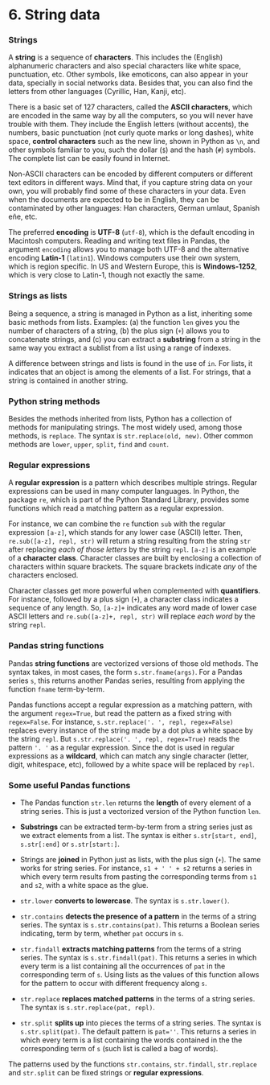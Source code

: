 # 6. String data

### Strings

A **string** is a sequence of **characters**. This includes the (English) alphanumeric characters and also special characters like white space, punctuation, etc. Other symbols, like emoticons, can also appear in your data, specially in social networks data. Besides that, you can also find the letters from other languages (Cyrillic, Han, Kanji, etc).

There is a basic set of 127 characters, called the **ASCII characters**, which are encoded in the same way by all the computers, so you will never have trouble with them. They include the English letters (without accents), the numbers, basic punctuation (not curly quote marks or long dashes), white space, **control characters** such as the new line, shown in Python as `\n`, and other symbols familiar to you, such the dollar (`$`) and the hash (`#`) symbols. The complete list can be easily found in Internet.

Non-ASCII characters can be encoded by different computers or different text editors in different ways. Mind that, if you capture string data on your own, you will probably find some of these characters in your data. Even when the documents are expected to be in English, they can be contaminated by other languages: Han characters, German umlaut, Spanish eñe, etc.

The preferred **encoding** is **UTF-8** (`utf-8`), which is the default encoding in Macintosh computers. Reading and writing text files in Pandas, the argument `encoding` allows you to manage both UTF-8 and the alternative encoding **Latin-1** (`latin1`). Windows computers use their own system, which is region specific. In US and Western Europe, this is **Windows-1252**, which is very close to Latin-1, though not exactly the same.

### Strings as lists

Being a sequence, a string is managed in Python as a list, inheriting some basic methods from lists. Examples: (a) the function `len` gives you the number of characters of a string, (b) the plus sign (`+`) allows you to concatenate strings, and (c) you can extract a **substring** from a string in the same way you extract a sublist from a list using a range of indexes.

A difference between strings and lists is found in the use of `in`. For lists, it indicates that an object is among the elements of a list. For strings, that a string is contained in another string.

### Python string methods

Besides the methods inherited from lists, Python has a collection of methods for manipulating strings. The most widely used, among those methods, is `replace`. The syntax is `str.replace(old, new)`. Other common methods are `lower`, `upper`, `split`, `find` and `count`.

### Regular expressions

A **regular expression** is a pattern which describes multiple strings. Regular expressions can be used in many computer languages. In Python, the package `re`, which is part of the Python Standard Library, provides some functions which read a matching pattern as a regular expression.

For instance, we can combine the `re` function `sub` with the regular expression `[a-z]`, which stands for any lower case (ASCII) letter. Then, `re.sub([a-z], repl, str)` will return a string resulting from the string `str` after replacing *each of those letters* by the string `repl`. `[a-z]` is an example of a **character class**. Character classes are built by enclosing a collection of characters within square brackets. The square brackets indicate *any* of the characters enclosed.

Character classes get more powerful when complemented with **quantifiers**. For instance, followed by a plus sign (`+`), a character class indicates a sequence of any length. So, `[a-z]+` indicates any word made of lower case ASCII letters and `re.sub([a-z]+, repl, str)` will replace *each word* by the string `repl`.

### Pandas string functions

Pandas **string functions** are vectorized versions of those old methods. The syntax takes, in most cases, the form `s.str.fname(args)`. For a Pandas series `s`, this returns another Pandas series, resulting from applying the function `fname` term-by-term.

Pandas functions accept a regular expression as a matching pattern, with the argument `regex=True`, but read the pattern as a fixed string with `regex=False`. For instance, `s.str.replace('. ', repl, regex=False)` replaces every instance of the string made by a dot plus a white space by the string `repl`. But `s.str.replace('. ', repl, regex=True)` reads the pattern `'. '` as a regular expression. Since the dot is used in regular expressions as a **wildcard**, which can match any single character (letter, digit, whitespace, etc), followed by a white space will be replaced by `repl`.

### Some useful Pandas functions

* The Pandas function `str.len` returns the **length** of every element of a string series. This is just a vectorized version of the Python function `len`.

* **Substrings** can be extracted term-by-term from a string series just as we extract elements from a list. The syntax is either `s.str[start, end]`, `s.str[:end]` or `s.str[start:]`.  

* Strings are **joined** in Python just as lists, with the plus sign (`+`). The same works for string series. For instance, `s1 + ' ' + s2` returns a series in which every term results from pasting the corresponding terms from `s1` and `s2`, with a white space as the glue.

* `str.lower`  **converts to lowercase**. The syntax is `s.str.lower()`.

* `str.contains` **detects the presence of a pattern** in the terms of a string series. The syntax is `s.str.contains(pat)`. This returns a Boolean series indicating, term by term, whether `pat` occurs in `s`.

* `str.findall` **extracts matching patterns** from the terms of a string series. The syntax is `s.str.findall(pat)`. This returns a series in which every term is a list containing all the occurrences of `pat` in the corresponding term of `s`. Using lists as the values of this function allows for the pattern to occur with different frequency along `s`.

* `str.replace` **replaces matched patterns** in the terms of a string series. The syntax is `s.str.replace(pat, repl)`.

* `str.split` **splits up** into pieces the terms of a string series. The syntax is `s.str.split(pat)`. The default pattern is `pat=''`. This returns a series in which every term is a list containing the words contained in the the corresponding term of `s` (such list is called a bag of words).

The patterns used by the functions `str.contains`, `str.findall`, `str.replace` and `str.split` can be fixed strings or **regular expressions**.
